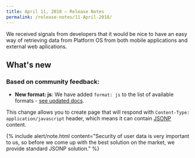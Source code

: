 ```yaml
---
title: April 11, 2018 — Release Notes
permalink: /release-notes/11-April-2018/
---
```


We received signals from developers that it would be nice to have an easy way of retrieving data from Platform OS from both mobile applications and external web aplications.

## What's new

### Based on community feedback:

* **New format: js**: We have added `format: js` to the list of available formats - [see updated docs](/getting-started/pages/page).

This change allows you to create page that will respond with `Content-Type: application/javascript` header, which means it can contain [JSONP](https://www.sitepoint.com/jsonp-examples/) content.

{% include alert/note.html content="Security of user data is very important to us, so before we come up with the best solution on the market, we provide standard JSONP solution." %}
